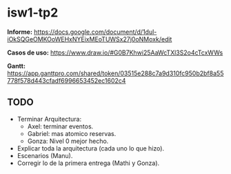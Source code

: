 # isw1-tp2

**Informe:** https://docs.google.com/document/d/1dul-iOkSQGeOMKOoWEHxNYEixMEoTUWSx27j0oNMoxk/edit

**Casos de uso:** https://www.draw.io/#G0B7Khwi25AaWcTXl3S2o4cTcxWWs 

**Gantt:** https://app.ganttpro.com/shared/token/03515e288c7a9d310fc950b2bf8a55778f578d443cfadf6996653452ec1602c4

## TODO

* Terminar Arquitectura:
    * Axel: terminar eventos.
    * Gabriel: mas atomico reservas.
    * Gonza: Nivel 0 mejor hecho.
* Explicar toda la arquitectura (cada uno lo que hizo).
* Escenarios (Manu).
* Corregir lo de la primera entrega (Mathi y Gonza).
